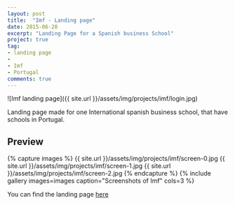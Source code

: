 ```yaml
---
layout: post
title:  "Imf - Landing page"
date: 2015-06-20
excerpt: "Landing Page for a Spanish business School"
project: true
tag:
- landing page 
- 
- Imf
- Portugal
comments: true
---
```


![Imf landing page]({{ site.url }}/assets/img/projects/imf/login.jpg)     
     
Landing page made for one International spanish business school, that have schools in Portugal.

## Preview

{% capture images %}
	{{ site.url }}/assets/img/projects/imf/screen-0.jpg
	{{ site.url }}/assets/img/projects/imf/screen-1.jpg
	{{ site.url }}/assets/img/projects/imf/screen-2.jpg
{% endcapture %}
{% include gallery images=images caption="Screenshots of Imf" cols=3 %}
       
You can find the landing page [here](http://cursos-imf.com/)
